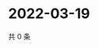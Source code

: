 # 2022-03-19

共 0 条

<!-- BEGIN WEIBO -->
<!-- 最后更新时间 Sat Mar 19 2022 06:00:59 GMT+0800 (China Standard Time) -->

<!-- END WEIBO -->
